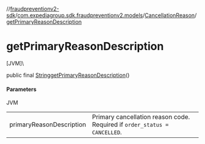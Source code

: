 //[fraudpreventionv2-sdk](../../../index.md)/[com.expediagroup.sdk.fraudpreventionv2.models](../index.md)/[CancellationReason](index.md)/[getPrimaryReasonDescription](get-primary-reason-description.md)

# getPrimaryReasonDescription

[JVM]\

public final [String](https://docs.oracle.com/javase/8/docs/api/java/lang/String.html)[getPrimaryReasonDescription](get-primary-reason-description.md)()

#### Parameters

JVM

| | |
|---|---|
| primaryReasonDescription | Primary cancellation reason code. Required if `order_status = CANCELLED`. |

